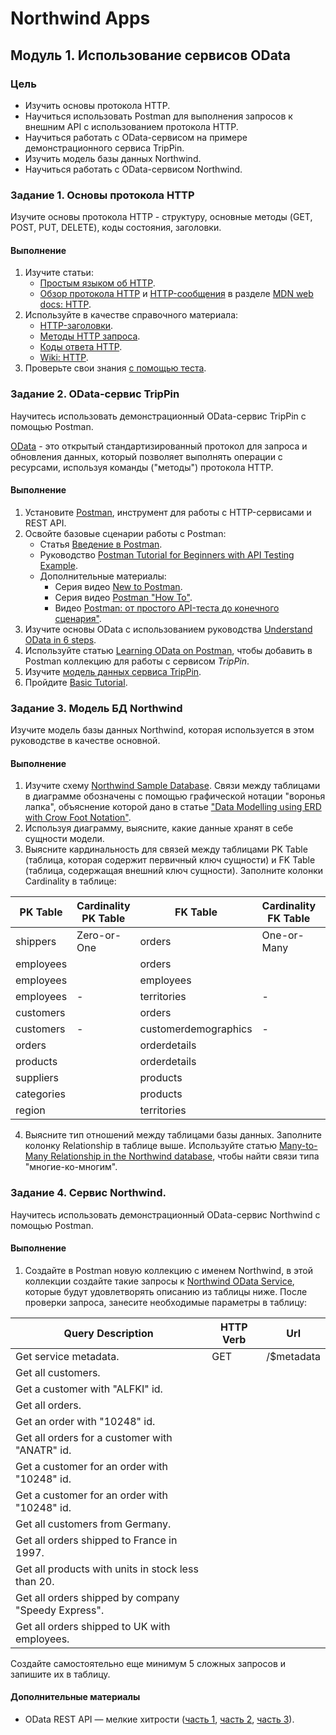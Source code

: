 # Northwind Apps

## Модуль 1. Использование сервисов OData

### Цель

* Изучить основы протокола HTTP.
* Научиться использовать Postman для выполнения запросов к внешним API с использованием протокола HTTP.
* Научиться работать с OData-сервисом на примере демонстрационного сервиса TripPin.
* Изучить модель базы данных Northwind.
* Научиться работать с OData-сервисом Northwind.


### Задание 1. Основы протокола HTTP

Изучите основы протокола HTTP - структуру, основные методы (GET, POST, PUT, DELETE), коды состояния, заголовки.

#### Выполнение

1. Изучите статьи:
	* [Простым языком об HTTP](https://habr.com/ru/post/215117/).
	* [Обзор протокола HTTP](https://developer.mozilla.org/ru/docs/Web/HTTP/Overview) и [HTTP-сообщения](https://developer.mozilla.org/ru/docs/Web/HTTP/Messages) в разделе [MDN web docs: HTTP](https://developer.mozilla.org/ru/docs/Web/HTTP).
2. Используйте в качестве справочного материала:
	* [HTTP-заголовки](https://developer.mozilla.org/ru/docs/Web/HTTP/Headers).
	* [Методы HTTP запроса](https://developer.mozilla.org/ru/docs/Web/HTTP/Methods).
	* [Коды ответа HTTP](https://developer.mozilla.org/ru/docs/Web/HTTP/Status).
	* [Wiki: HTTP](https://ru.wikipedia.org/wiki/HTTP).
3. Проверьте свои знания [с помощью теста](http://www.quizful.net/test/http-basics).


### Задание 2. OData-сервис TripPin

Научитесь использовать демонстрационный OData-сервис TripPin с помощью Postman.

[OData](https://ru.wikipedia.org/wiki/Open_Data_Protocol) - это открытый стандартизированный протокол для запроса и обновления данных, который позволяет выполнять операции с ресурсами, используя команды ("методы") протокола HTTP.

#### Выполнение

1. Установите [Postman](https://www.getpostman.com/downloads/), инструмент для работы с HTTP-сервисами и REST API.
2. Освойте базовые сценарии работы с Postman:
	* Статья [Введение в Postman](https://habr.com/ru/company/kolesa/blog/351250/).
	* Руководство [Postman Tutorial for Beginners with API Testing Example](https://www.guru99.com/postman-tutorial.html).
	* Дополнительные материалы:
		* Серия видео [New to Postman](https://www.youtube.com/playlist?list=PLM-7VG-sgbtBsenu0CM-UF3NZj3hQFs7E).
		* Серия видео [Postman "How To"](https://www.youtube.com/playlist?list=PLM-7VG-sgbtCJYpjQfmLCcJZ6Yd74oytQ).
		* Видео [Postman: от простого API-теста до конечного сценария"](https://www.youtube.com/watch?v=hGmJMeE_ok0).
3. Изучите основы OData с использованием руководства [Understand OData in 6 steps](https://www.odata.org/getting-started/understand-odata-in-6-steps/).
4. Используйте статью [Learning OData on Postman](https://www.odata.org/getting-started/learning-odata-on-postman/), чтобы добавить в Postman коллекцию для работы с сервисом _TripPin_.
5. Изучите [модель данных сервиса TripPin](https://www.odata.org/blog/trippin-new-odata-v4-sample-service/).
6. Пройдите [Basic Tutorial](https://www.odata.org/getting-started/basic-tutorial).


### Задание 3. Модель БД Northwind

Изучите модель базы данных Northwind, которая используется в этом руководстве в качестве основной.


#### Выполнение

1. Изучите схему [Northwind Sample Database](https://www.zentut.com/wp-content/uploads/downloads/2013/06/Northwind-Sample-Database-Diagram.pdf). Связи между таблицами в диаграмме обозначены с помощью графической нотации "воронья лапка", объяснение которой дано в статье ["Data Modelling using ERD with Crow Foot Notation"](https://www.codeproject.com/Articles/878359/Data-Modelling-using-ERD-with-Crow-Foot-Notation).
2. Используя диаграмму, выясните, какие данные хранят в себе сущности модели.
3. Выясните кардинальность для связей между таблицами PK Table (таблица, которая содержит первичный ключ сущности) и FK Table (таблица, содержащая внешний ключ сущности). Заполните колонки Cardinality в таблице:

| PK Table      | Cardinality PK Table | FK Table             | Cardinality FK Table | Relationship |
| ------------- | -------------------- | -------------------- | -------------------- | ------------ |
| shippers      | Zero-or-One          | orders               |  One-or-Many         | One-to-Many  |
| employees     |                      | orders               |                      |              |
| employees     |                      | employees            |                      |              |
| employees     | -                    | territories          | -                    |              |
| customers     |                      | orders               |                      |              |
| customers     | -                    | customerdemographics | -                    |              |
| orders        |                      | orderdetails         |                      |              |
| products      |                      | orderdetails         |                      |              |
| suppliers     |                      | products             |                      |              |
| categories    |                      | products             |                      |              |
| region        |                      | territories          |                      |              |

4. Выясните тип отношений между таблицами базы данных. Заполните колонку Relationship в таблице выше. Используйте статью [Many-to-Many Relationship in the Northwind database](http://blog.codeontime.com/2012/04/many-to-many-relationship-in-northwind.html), чтобы найти связи типа "многие-ко-многим".


### Задание 4. Сервис Northwind.

Научитесь использовать демонстрационный OData-сервис Northwind с помощью Postman.

#### Выполнение

1. Создайте в Postman новую коллекцию с именем Northwind, в этой коллекции создайте такие запросы к [Northwind OData Service](https://services.odata.org/V2/Northwind/Northwind.svc/), которые будут удовлетворять описанию из таблицы ниже. После проверки запроса, занесите необходимые параметры в таблицу:

| Query Description                                                 | HTTP Verb | Url                        |
| ----------------------------------------------------------------- | --------- | -------------------------- |
| Get service metadata.                                             | GET       | /$metadata                 |
| Get all customers.                                                |           |                            |
| Get a customer with "ALFKI" id.                                   |           |                            |
| Get all orders.                                                   |           |                            |
| Get an order with "10248" id.                                     |           |                            |
| Get all orders for a customer with "ANATR" id.                    |           |                            |
| Get a customer for an order with "10248" id.                      |           |                            |
| Get a customer for an order with "10248" id.                      |           |                            |
| Get all customers from Germany.                                   |           |                            |
| Get all orders shipped to France in 1997.                         |           |                            |
| Get all products with units in stock less than 20.                |           |                            |
| Get all orders shipped by company "Speedy Express".               |           |                            |
| Get all orders shipped to UK with employees.                      |           |                            |

Создайте самостоятельно еще минимум 5 сложных запросов и запишите их в таблицу.

#### Дополнительные материалы

* OData REST API — мелкие хитрости ([часть 1](https://habr.com/ru/company/databoom/blog/262937/), [часть 2](https://habr.com/ru/company/databoom/blog/263167/), [часть 3](https://habr.com/ru/company/databoom/blog/263435/)).